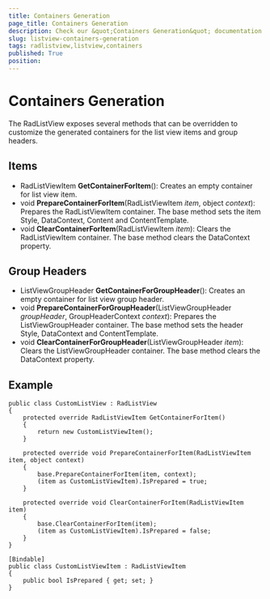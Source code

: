 ```yaml
---
title: Containers Generation
page_title: Containers Generation
description: Check our &quot;Containers Generation&quot; documentation article for RadListView for UWP control.
slug: listview-containers-generation
tags: radlistview,listview,containers
published: True
position: 
---
```


# Containers Generation

The RadListView exposes several methods that can be overridden to customize the generated containers for the list view items and group headers.

## Items

- RadListViewItem **GetContainerForItem**(): Creates an empty container for list view item.
- void **PrepareContainerForItem**(RadListViewItem *item*, object *context*): Prepares the RadListViewItem container. The base method sets the item Style, DataContext, Content and ContentTemplate.
- void **ClearContainerForItem**(RadListViewItem *item*): Clears the RadListViewItem container. The base method clears the DataContext property.


## Group Headers

- ListViewGroupHeader **GetContainerForGroupHeader**(): Creates an empty container for list view group header.
- void **PrepareContainerForGroupHeader**(ListViewGroupHeader *groupHeader*, GroupHeaderContext *context*): Prepares the ListViewGroupHeader container. The base method sets the header Style, DataContext and ContentTemplate.
- void **ClearContainerForGroupHeader**(ListViewGroupHeader *item*): Clears the ListViewGroupHeader container. The base method clears the DataContext property.

## Example

	public class CustomListView : RadListView
	{
	    protected override RadListViewItem GetContainerForItem()
	    {
	        return new CustomListViewItem();
	    }
	
	    protected override void PrepareContainerForItem(RadListViewItem item, object context)
	    {
	        base.PrepareContainerForItem(item, context);
	        (item as CustomListViewItem).IsPrepared = true;
	    }
	
	    protected override void ClearContainerForItem(RadListViewItem item)
	    {
	        base.ClearContainerForItem(item);
	        (item as CustomListViewItem).IsPrepared = false;
	    }
	}
	
	[Bindable]
	public class CustomListViewItem : RadListViewItem
	{
	    public bool IsPrepared { get; set; }
	}
